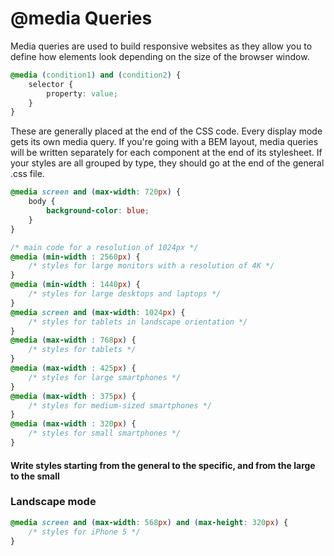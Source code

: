 # @media Queries

Media queries are used to build responsive websites as they allow you to define how elements look depending on the size of the browser window.

```css
@media (condition1) and (condition2) {
    selector {
        property: value;
    }
}
```

These are generally placed at the end of the CSS code. Every display mode gets its own media query. If you're going with a BEM layout, media queries will be written separately for each component at the end of its stylesheet. If your styles are all grouped by type, they should go at the end of the general .css file.

```css
@media screen and (max-width: 720px) {
    body {
        background-color: blue;
    }
}
```

```css
/* main code for a resolution of 1024px */
@media (min-width : 2560px) {
    /* styles for large monitors with a resolution of 4K */
}
@media (min-width : 1440px) {
    /* styles for large desktops and laptops */
}
@media screen and (max-width: 1024px) {
    /* styles for tablets in landscape orientation */
}
@media (max-width : 768px) {
    /* styles for tablets */
}
@media (max-width : 425px) {
    /* styles for large smartphones */
}
@media (max-width : 375px) {
    /* styles for medium-sized smartphones */
}
@media (max-width : 320px) {
    /* styles for small smartphones */
}
```

#### Write styles starting from the general to the specific, and from the large to the small

### Landscape mode
```css
@media screen and (max-width: 568px) and (max-height: 320px) {
    /* styles for iPhone 5 */
}
```

